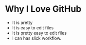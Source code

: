 # Why I Love GitHub

* It is pretty
* It is easy to edit files
* It is pretty easy to edit files
* I can has slick workflow.
